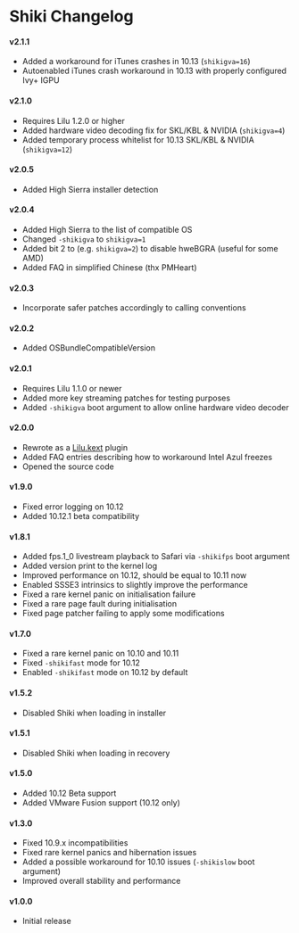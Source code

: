 Shiki Changelog
==================

#### v2.1.1
- Added a workaround for iTunes crashes in 10.13 (`shikigva=16`)
- Autoenabled iTunes crash workaround in 10.13 with properly configured Ivy+ IGPU

#### v2.1.0
- Requires Lilu 1.2.0 or higher
- Added hardware video decoding fix for SKL/KBL & NVIDIA (`shikigva=4`)
- Added temporary process whitelist for 10.13 SKL/KBL & NVIDIA (`shikigva=12`)

#### v2.0.5
- Added High Sierra installer detection

#### v2.0.4
- Added High Sierra to the list of compatible OS
- Changed `-shikigva` to `shikigva=1`
- Added bit 2 to (e.g. `shikigva=2`) to disable hweBGRA (useful for some AMD)
- Added FAQ in simplified Chinese (thx PMHeart)

#### v2.0.3
- Incorporate safer patches accordingly to calling conventions

#### v2.0.2
- Added OSBundleCompatibleVersion

#### v2.0.1
- Requires Lilu 1.1.0 or newer
- Added more key streaming patches for testing purposes
- Added `-shikigva` boot argument to allow online hardware video decoder

#### v2.0.0
- Rewrote as a [Lilu.kext](https://github.com/vit9696/Lilu) plugin
- Added FAQ entries describing how to workaround Intel Azul freezes
- Opened the source code

#### v1.9.0
- Fixed error logging on 10.12
- Added 10.12.1 beta compatibility

#### v1.8.1
- Added fps.1_0 livestream playback to Safari via `-shikifps` boot argument
- Added version print to the kernel log
- Improved performance on 10.12, should be equal to 10.11 now
- Enabled SSSE3 intrinsics to slightly improve the performance
- Fixed a rare kernel panic on initialisation failure
- Fixed a rare page fault during initialisation
- Fixed page patcher failing to apply some modifications

#### v1.7.0
- Fixed a rare kernel panic on 10.10 and 10.11
- Fixed `-shikifast` mode for 10.12
- Enabled `-shikifast` mode on 10.12 by default

#### v1.5.2
- Disabled Shiki when loading in installer

#### v1.5.1
- Disabled Shiki when loading in recovery

#### v1.5.0
- Added 10.12 Beta support
- Added VMware Fusion support (10.12 only)

#### v1.3.0
- Fixed 10.9.x incompatibilities
- Fixed rare kernel panics and hibernation issues
- Added a possible workaround for 10.10 issues (`-shikislow` boot argument)
- Improved overall stability and performance

#### v1.0.0
- Initial release
